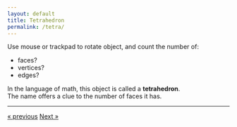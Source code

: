```yaml
---
layout: default
title: Tetrahedron
permalink: /tetra/
---
```


<div id="sketch-holder"></div>

Use mouse or trackpad to rotate object, and count the number of:   

- faces? 
- vertices?  
- edges?  

In the language of math, this object is called a __tetrahedron__.  
The name offers a clue to the number of faces it has.

---

<script src="https://cdnjs.cloudflare.com/ajax/libs/p5.js/0.8.0/p5.min.js"></script>
<script>

function setup() {
	createCanvas(648, 400, WEBGL);  
}

let s = 64;
//let r = s/2;
let c = 255;

function draw() {
	background(250);
	angleMode(DEGREES);

	//drag to move the world.
	orbitControl(4,4);

	normalMaterial();
	rotateX(-60);
	rotateY(72);

    stroke('#222222');
	strokeWeight(2);
	//lights();

	//(s,s,s) (s,-s,-s) (-s,-s,s) (-s,s,-s)

	push();

	fill(color(c,0,0));
	beginShape();
	vertex(s,s,s);
	vertex(s,-s,-s);
	vertex(-s,-s,s);
	endShape(CLOSE);

	fill(color(c,c,0));
	beginShape();
	vertex(s,s,s);
	vertex(s,-s,-s);
	vertex(-s,s,-s);
	endShape(CLOSE);

	fill(color(0,c,0));
	beginShape();
	vertex(s,s,s);
	vertex(-s,-s,s);
	vertex(-s,s,-s);
	endShape(CLOSE);

	fill(color(0,0,c));
	beginShape();
	vertex(s,-s,-s);
	vertex(-s,-s,s);
	vertex(-s,s,-s);
	endShape(CLOSE);

	pop();

	// line(s,s,s,s,-s,-s);
	// line(s,s,s,-s,-s,s);
	// line(s,s,s,-s,s,-s);

	// line(s,-s,-s,-s,-s,s);
	// line(s,-s,-s,-s,s,-s);
	// line(-s,-s,s,-s,s,-s);
}

</script>

<div>
	<a href="/cube/" class="previous">&laquo; previous</a>
	<a href="/octa/" class="next">Next &raquo;</a>
</div>

